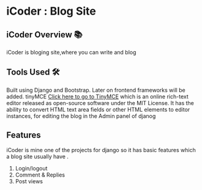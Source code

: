 # iCoder : Blog Site 
## iCoder Overview 📚
iCoder is bloging site,where you can write and blog 

## Tools Used 🛠️
Built using Django and Bootstrap. Later on frontend frameworks will be added. tinyMCE [Click here to go to TinyMCE](https://www.tiny.cloud/) which is an online rich-text editor released as open-source software under the MIT License. It has the ability to convert HTML text area fields or other HTML elements to editor instances, for editing the blog in the Admin panel of djanog


## Features 
iCoder is mine one of the projects for django so it has basic features which a blog site usually have .
1. Login/logout
2. Comment & Replies 
3. Post views 

